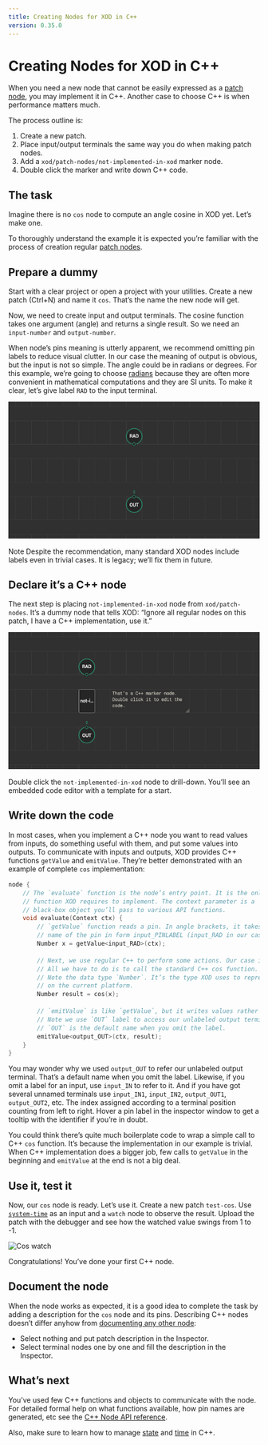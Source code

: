 ```yaml
---
title: Creating Nodes for XOD in C++
version: 0.35.0
---
```


# Creating Nodes for XOD in C++

When you need a new node that cannot be easily expressed as a [patch node](../nodes-for-xod-in-xod), you may implement it in C\++. Another case to choose C\++ is when performance matters much.

The process outline is:

1.  Create a new patch.
2.  Place input/output terminals the same way you do when making patch nodes.
3.  Add a `xod/patch-nodes/not-implemented-in-xod` marker node.
4.  Double click the marker and write down C\++ code.

## The task

Imagine there is no `cos` node to compute an angle cosine in XOD yet. Let’s make one.

To thoroughly understand the example it is expected you’re familiar with the process of creation regular [patch nodes](../nodes-for-xod-in-xod).

## Prepare a dummy

Start with a clear project or open a project with your utilities. Create a new patch (Ctrl+N) and name it `cos`. That’s the name the new node will get.

Now, we need to create input and output terminals. The cosine function takes one argument (angle) and returns a single result. So we need an `input-number` and `output-number`.

When node’s pins meaning is utterly apparent, we recommend omitting pin labels to reduce visual clutter. In our case the meaning of output is obvious, but the input is not so simple. The angle could be in radians or degrees. For this example, we’re going to choose [radians](https://en.wikipedia.org/wiki/Radian) because they are often more convenient in mathematical computations and they are SI units. To make it clear, let’s give label `RAD` to the input terminal.

![Cosine terminals](./step1.patch.png)

<div class="ui segment note">
<span class="ui ribbon label">Note</span>
Despite the recommendation, many standard XOD nodes include labels even in
trivial cases. It is legacy; we’ll fix them in future.
</div>

## Declare it’s a C\++ node

The next step is placing `not-implemented-in-xod` node from `xod/patch-nodes`. It’s a dummy node that tells XOD: “Ignore all regular nodes on this patch, I have a C\++ implementation, use it.”

![not-implemented-in-xod node](./step2.patch.png)

Double click the `not-implemented-in-xod` node to drill-down. You’ll see an embedded code editor with a template for a start.

## Write down the code

In most cases, when you implement a C\++ node you want to read values from inputs, do something useful with them, and put some values into outputs. To communicate with inputs and outputs, XOD provides C\++ functions `getValue` and `emitValue`. They’re better demonstrated with an example of complete `cos` implementation:

```cpp
node {
    // The `evaluate` function is the node’s entry point. It is the only
    // function XOD requires to implement. The context parameter is a
    // black-box object you’ll pass to various API functions.
    void evaluate(Context ctx) {
        // `getValue` function reads a pin. In angle brackets, it takes a
        // name of the pin in form input_PINLABEL (input_RAD in our case)
        Number x = getValue<input_RAD>(ctx);

        // Next, we use regular C++ to perform some actions. Our case is trivial.
        // All we have to do is to call the standard C++ cos function.
        // Note the data type `Number`. It’s the type XOD uses to represent numbers
        // on the current platform.
        Number result = cos(x);

        // `emitValue` is like `getValue`, but it writes values rather than read.
        // Note we use `OUT` label to access our unlabeled output terminal.
        // `OUT` is the default name when you omit the label.
        emitValue<output_OUT>(ctx, result);
    }
}
```

You may wonder why we used `output_OUT` to refer our unlabeled output terminal. That’s a default name when you omit the label. Likewise, if you omit a label for an input, use `input_IN` to refer to it. And if you have got several unnamed terminals use `input_IN1`, `input_IN2`, `output_OUT1`, `output_OUT2`, etc. The index assigned according to a terminal position counting from left to right. Hover a pin label in the inspector window to get a tooltip with the identifier if you’re in doubt.

You could think there’s quite much boilerplate code to wrap a simple call to C\++ `cos` function. It’s because the implementation in our example is trivial. When C\++ implementation does a bigger job, few calls to `getValue` in the beginning and `emitValue` at the end is not a big deal.

## Use it, test it

Now, our `cos` node is ready. Let’s use it. Create a new patch `test-cos`. Use [`system-time`](/libs/xod/core/system-time/) as an input and a `watch` node to observe the result. Upload the patch with the debugger and see how the watched value swings from 1 to -1.

![Cos watch](./cos-watch.gif)

Congratulations! You’ve done your first C\++ node.

## Document the node

When the node works as expected, it is a good idea to complete the task by adding a description for the `cos` node and its pins. Describing C\++ nodes doesn’t differ anyhow from [documenting any other node](../documenting-nodes/):

- Select nothing and put patch description in the Inspector.
- Select terminal nodes one by one and fill the description in the Inspector.

## What’s next

You’ve used few C\++ functions and objects to communicate with the node. For detailed formal help on what functions available, how pin names are generated, etc see the [C\++ Node API reference](/docs/reference/node-cpp-api/).

Also, make sure to learn how to manage [state](../cpp-state/) and [time](../cpp-time/) in C\++.

